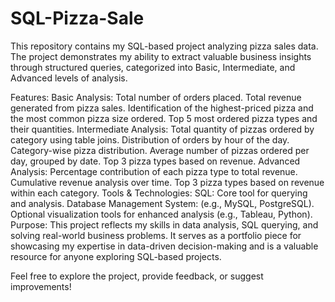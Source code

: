 # SQL-Pizza-Sale
This repository contains my SQL-based project analyzing pizza sales data. The project demonstrates my ability to extract valuable business insights through structured queries, categorized into Basic, Intermediate, and Advanced levels of analysis.

Features:
Basic Analysis:
Total number of orders placed.
Total revenue generated from pizza sales.
Identification of the highest-priced pizza and the most common pizza size ordered.
Top 5 most ordered pizza types and their quantities.
Intermediate Analysis:
Total quantity of pizzas ordered by category using table joins.
Distribution of orders by hour of the day.
Category-wise pizza distribution.
Average number of pizzas ordered per day, grouped by date.
Top 3 pizza types based on revenue.
Advanced Analysis:
Percentage contribution of each pizza type to total revenue.
Cumulative revenue analysis over time.
Top 3 pizza types based on revenue within each category.
Tools & Technologies:
SQL: Core tool for querying and analysis.
Database Management System: (e.g., MySQL, PostgreSQL).
Optional visualization tools for enhanced analysis (e.g., Tableau, Python).
Purpose:
This project reflects my skills in data analysis, SQL querying, and solving real-world business problems. It serves as a portfolio piece for showcasing my expertise in data-driven decision-making and is a valuable resource for anyone exploring SQL-based projects.

Feel free to explore the project, provide feedback, or suggest improvements!
